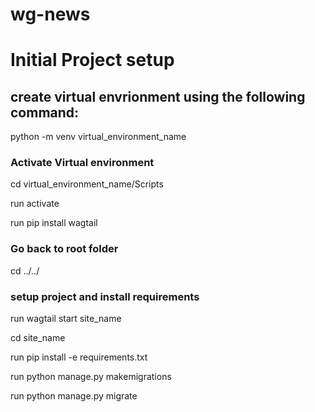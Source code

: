# wg-news

# Initial Project setup
## create virtual envrionment using the following command:
python -m venv virtual_environment_name
### Activate Virtual environment
cd virtual_environment_name/Scripts

run activate

run pip install wagtail


### Go back to root folder
cd ../../ 

### setup project and install requirements
run wagtail start site_name

cd site_name

run pip install -e requirements.txt

run python manage.py makemigrations

run python manage.py migrate
